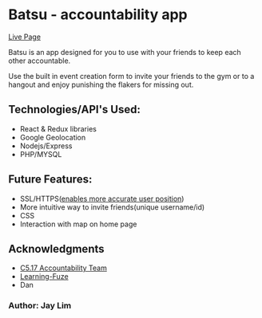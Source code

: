 # Batsu - accountability app

[Live Page](http://www.batsu.io)

Batsu is an app designed for you to use with your friends to keep each other accountable.

Use the built in event creation form to invite your friends to the gym or to a hangout and enjoy punishing the flakers for missing out.

## **Technologies/API's Used:**
* React & Redux libraries
* Google Geolocation
* Nodejs/Express
* PHP/MYSQL

## **Future Features:**
* SSL/HTTPS([enables more accurate user position](https://developers.google.com/web/updates/2016/04/geolocation-on-secure-contexts-only))
* More intuitive way to invite friends(unique username/id)
* CSS
* Interaction with map on home page

## Acknowledgments
  * [C5.17 Accountability Team](https://github.com/Learning-Fuze/c5.17_accountability)
  * [Learning-Fuze](https://learningfuze.com/)
  * Dan
  
### Author: Jay Lim
